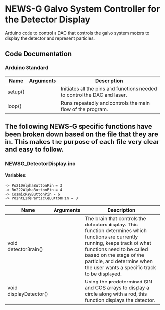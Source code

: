 # NEWS-G Galvo System Controller for the Detector Display
Arduino code to control a DAC that controls the galvo system motors to display the detector and represent particles.

## Code Documentation

### Arduino Standard

|**Name** 				|**Arguments** | **Description**                                          				    |
|-----------------------|--------------|----------------------------------------------------------------------------|
|setup()      			| 			   | Initiates all the pins and functions needed to control the DAC and laser.  |
|loop()       			| 			   | Runs repeatedly and controls the main flow of the program.                 |

## The following NEWS-G specific functions have been broken down based on the file that they are in. This makes the purpose of each file very clear and easy to follow.

### NEWSG_DetectorDisplay.ino

#### Variables:
	-> Po210AlphaButtonPin = 3
	-> Rn222AlphaButtonPin = 4
	-> CosmicRayButtonPin = 6
	-> PointLikeParticleButtonPin = 8

|**Name** 				|**Arguments** | **Description**                                          				    |
|-----------------------|--------------|----------------------------------------------------------------------------|
|void detectorBrain()   | 			   | The brain that controls the detectors display. This function determines which functions are currently running, keeps track of what functions need to be called based on the stage of the particle, and determine when the user wants a specific track to be displayed.  |
|void displayDetector() | 			   | Using the predetermined SIN and COS arrays to display a circle along with a rod, this function displays the detector. |


